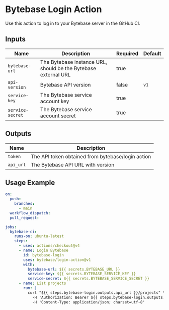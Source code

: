 # Bytebase Login Action

Use this action to log in to your Bytebase server in the GitHub CI.

## Inputs

| Name           | Description                                                 | Required | Default |
|----------------|-------------------------------------------------------------|----------|---------|
| `bytebase-url` | The Bytebase instance URL, should be the Bytebase external URL | true     |         |
| `api-version`  | Bytebase API version                                         | false    | `v1`    |
| `service-key`  | The Bytebase service account key                              | true     |         |
| `service-secret`| The Bytebase service account secret                           | true     |         |

## Outputs

| Name      | Description                                          |
|-----------|------------------------------------------------------|
| `token`   | The API token obtained from bytebase/login action    |
| `api_url` | The Bytebase API URL with version                    |

## Usage Example

```yml
on:
  push:
    branches:
      - main
  workflow_dispatch:
  pull_request:

jobs:
  bytebase-ci:
    runs-on: ubuntu-latest
    steps:
      - uses: actions/checkout@v4
      - name: Login Bytebase
        id: bytebase-login
        uses: bytebase/login-action@v1
        with:
          bytebase-url: ${{ secrets.BYTEBASE_URL }}
          service-key: ${{ secrets.BYTEBASE_SERVICE_KEY }}
          service-secret: ${{ secrets.BYTEBASE_SERVICE_SECRET }}
      - name: List projects
        run: |
          curl "${{ steps.bytebase-login.outputs.api_url }}/projects" \
            -H 'Authorization: Bearer ${{ steps.bytebase-login.outputs.token }}' \
            -H 'Content-Type: application/json; charset=utf-8'
```
